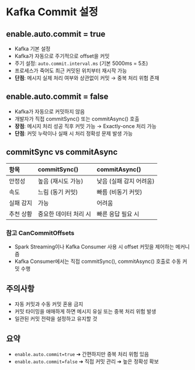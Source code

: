 
# Kafka Commit 설정

## enable.auto.commit = true

- Kafka 기본 설정
- Kafka가 자동으로 주기적으로 offset을 커밋
- 주기 설정: `auto.commit.interval.ms` (기본 5000ms = 5초)
- 프로세스가 죽어도 최근 커밋된 위치부터 재시작 가능
- **단점**: 메시지 실제 처리 여부와 상관없이 커밋 → 중복 처리 위험 존재

## enable.auto.commit = false

- Kafka가 자동으로 커밋하지 않음
- 개발자가 직접 commitSync() 또는 commitAsync() 호출
- **장점**: 메시지 처리 성공 직후 커밋 가능 → Exactly-once 처리 가능
- **단점**: 커밋 누락이나 실패 시 처리 정확성 문제 발생 가능

## commitSync vs commitAsync

| 항목 | commitSync() | commitAsync() |
|:-----|:-------------|:--------------|
| 안정성 | 높음 (재시도 가능) | 낮음 (실패 감지 어려움) |
| 속도 | 느림 (동기 커밋) | 빠름 (비동기 커밋) |
| 실패 감지 | 가능 | 어려움 |
| 추천 상황 | 중요한 데이터 처리 시 | 빠른 응답 필요 시 |

### 참고 CanCommitOffsets

- Spark Streaming이나 Kafka Consumer 사용 시 offset 커밋을 제어하는 메커니즘
- Kafka Consumer에서는 직접 commitSync(), commitAsync() 호출로 수동 커밋 수행

## 주의사항

- 자동 커밋과 수동 커밋 혼용 금지
- 커밋 타이밍을 애매하게 하면 메시지 유실 또는 중복 처리 위험 발생
- 일관된 커밋 전략을 설정하고 유지할 것

## 요약

- `enable.auto.commit=true` ➔ 간편하지만 중복 처리 위험 있음
- `enable.auto.commit=false` ➔ 직접 커밋 관리 ➔ 높은 정확성 확보
